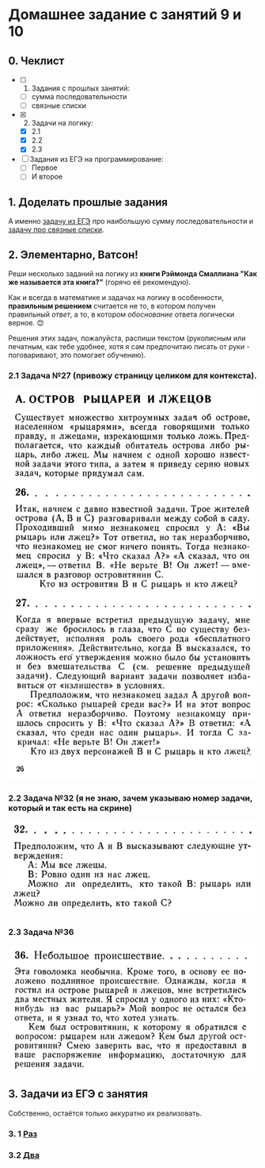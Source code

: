 # Домашнее задание с занятий 9 и 10
## 0. Чеклист
- [ ] 1. Задания с прошлых занятий:
  - [ ] сумма последовательности
  - [ ] связные списки
- [x] 2. Задачи на логику:
  - [x] 2.1
  - [x] 2.2
  - [x] 2.3
- [ ] Задания из ЕГЭ на программирование:
  - [ ] Первое
  - [ ] И второе
## 1. Доделать прошлые задания
А именно [задачу из ЕГЭ](https://inf-ege.sdamgia.ru/problem?id=39256) про наибольшую сумму последовательности и [задачу про связные списки](https://leetcode.com/problems/add-two-numbers/).
## 2. Элементарно, Ватсон!
Реши несколько заданий на логику из **книги Рэймонда Смаллиана "Как же называется эта книга?"** (горячо её рекомендую).

Как и всегда в математике и задачах на логику в особенности, **правильным решением** считается не то, в котором получен правильный _ответ_, а то, в котором _обоснование_ ответа логически верное. 😊

Решения этих задач, пожалуйста, распиши текстом (рукописным или печатным, как тебе удобнее, хотя я сам предпочитаю писать от руки - поговаривают, это помогает обучению).

### 2.1 Задача №27 (привожу страницу целиком для контекста).
![Рыцари и лжецы. Классика.](images/01.PNG)

### 2.2 Задача №32 (я не знаю, зачем указываю номер задачи, который и так есть на скрине)
![](images/02.PNG)

### 2.3 Задача №36
![](images/03.PNG)

## 3. Задачи из ЕГЭ с занятия
Собственно, остаётся только аккуратно их реализовать.

### 3. 1 [Раз](https://inf-ege.sdamgia.ru/problem?id=27694)

### 3.2 [Два](https://inf-ege.sdamgia.ru/problem?id=27890)